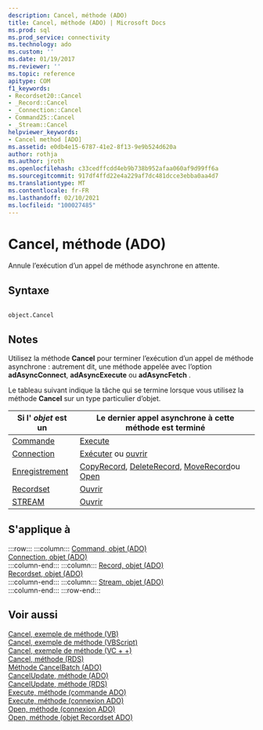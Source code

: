 ```yaml
---
description: Cancel, méthode (ADO)
title: Cancel, méthode (ADO) | Microsoft Docs
ms.prod: sql
ms.prod_service: connectivity
ms.technology: ado
ms.custom: ''
ms.date: 01/19/2017
ms.reviewer: ''
ms.topic: reference
apitype: COM
f1_keywords:
- Recordset20::Cancel
- _Record::Cancel
- _Connection::Cancel
- Command25::Cancel
- _Stream::Cancel
helpviewer_keywords:
- Cancel method [ADO]
ms.assetid: e0db4e15-6787-41e2-8f13-9e9b524d620a
author: rothja
ms.author: jroth
ms.openlocfilehash: c33cedffcdd4eb9b738b952afaa060af9d99ff6a
ms.sourcegitcommit: 917df4ffd22e4a229af7dc481dcce3ebba0aa4d7
ms.translationtype: MT
ms.contentlocale: fr-FR
ms.lasthandoff: 02/10/2021
ms.locfileid: "100027485"
---
```

# <a name="cancel-method-ado"></a>Cancel, méthode (ADO)
Annule l’exécution d’un appel de méthode asynchrone en attente.  
  
## <a name="syntax"></a>Syntaxe  
  
```  
  
object.Cancel  
```  
  
## <a name="remarks"></a>Notes  
 Utilisez la méthode **Cancel** pour terminer l’exécution d’un appel de méthode asynchrone : autrement dit, une méthode appelée avec l’option **adAsyncConnect**, **adAsyncExecute** ou **adAsyncFetch** .  
  
 Le tableau suivant indique la tâche qui se termine lorsque vous utilisez la méthode **Cancel** sur un type particulier d’objet.  
  
|Si l' *objet* est un|Le dernier appel asynchrone à cette méthode est terminé|  
|----------------------|-------------------------------------------------------------|  
|[Commande](./command-object-ado.md)|[Execute](./execute-method-ado-command.md)|  
|[Connection](./connection-object-ado.md)|[Exécuter](./execute-method-ado-connection.md) ou [ouvrir](./open-method-ado-connection.md)|  
|[Enregistrement](./record-object-ado.md)|[CopyRecord](./copyrecord-method-ado.md), [DeleteRecord](./deleterecord-method-ado.md), [MoveRecord](./moverecord-method-ado.md)ou [Open](./open-method-ado-record.md)|  
|[Recordset](./recordset-object-ado.md)|[Ouvrir](./open-method-ado-recordset.md)|  
|[STREAM](./stream-object-ado.md)|[Ouvrir](./open-method-ado-stream.md)|  
  
## <a name="applies-to"></a>S'applique à  

:::row:::
    :::column:::
        [Command, objet (ADO)](./command-object-ado.md)  
        [Connection, objet (ADO)](./connection-object-ado.md)  
    :::column-end:::
    :::column:::
        [Record, objet (ADO)](./record-object-ado.md)  
        [Recordset, objet (ADO)](./recordset-object-ado.md)  
    :::column-end:::
    :::column:::
        [Stream, objet (ADO)](./stream-object-ado.md)  
    :::column-end:::
:::row-end:::

## <a name="see-also"></a>Voir aussi  
 [Cancel, exemple de méthode (VB)](./cancel-method-example-vb.md)   
 [Cancel, exemple de méthode (VBScript)](../rds-api/cancel-method-example-vbscript.md)   
 [Cancel, exemple de méthode (VC + +)](./cancel-method-example-vc.md)   
 [Cancel, méthode (RDS)](../rds-api/cancel-method-rds.md)   
 [Méthode CancelBatch (ADO)](./cancelbatch-method-ado.md)   
 [CancelUpdate, méthode (ADO)](./cancelupdate-method-ado.md)   
 [CancelUpdate, méthode (RDS)](../rds-api/cancelupdate-method-rds.md)   
 [Execute, méthode (commande ADO)](./execute-method-ado-command.md)   
 [Execute, méthode (connexion ADO)](./execute-method-ado-connection.md)   
 [Open, méthode (connexion ADO)](./open-method-ado-connection.md)   
 [Open, méthode (objet Recordset ADO)](./open-method-ado-recordset.md)